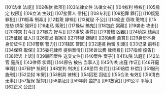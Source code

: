 [[01法律 法规]]
[[02条款 款项]]
[[03法律文件 法律文书]]
[[04权利 特权]]
[[05规定 权限]]
[[06立法 生效]]
[[07接管人 信托]]
[[08专利]]
[[09犯罪 罪行]]
[[10疑犯 罪犯]]
[[11贩毒 制毒]]
[[12栽赃 嫁祸]]
[[13冤屈 不公]]
[[14偷盗 窃取 赃物]]
[[15抢劫 绑架 强奸]]
[[16走私 贩赃]]
[[17操纵 搞鬼]]
[[18包庇 窝藏]]
[[19袭击 攻击]]
[[20冲突 打斗]]
[[21暴力 好斗]]
[[22事故 事件]]
[[23警械 凶器]]
[[24侦探 线索]]
[[25证据 证人]]
[[26告发 报案]]
[[27怀疑 嫌疑]]
[[28通缉 悬赏]]
[[29身份本身 身份证件]]
[[30警察 警力]]
[[31辖区 管区]]
[[32逮捕 拘留 引渡]]
[[33记录 前科]]
[[34保释 取保]]
[[35委托律师 提供案情]]
[[36诉讼费 律师费]]
[[37指控 控告]]
[[38起诉 上诉]]
[[39驳回案件 送交文件]]
[[40案件 案子]]
[[41法院 法庭]]
[[42法官 庭员]]
[[43律师 状师]]
[[44原告 被告 当事人]]
[[45传唤 出庭 作证]]
[[46开庭 审理]]
[[47辩护 抗辩]]
[[48宣判 判决]]
[[49惩罚 处罚]]
[[50赔偿 补偿]]
[[51服刑 施刑]]
[[52监狱 牢房]]
[[53刑具 镣铐]]
[[54囚犯 囚徒]]
[[55合法 有效]]
[[56清白 无辜]]
[[57担保 抵押]]
[[58票证]]
[[59年龄 监护]]
[[60放宽]]
[[61公平 平等]]
[[62正义 公正]]








